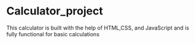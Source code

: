 # Calculator_project
This calculator is built with the help of HTML,CSS, and JavaScript and is fully functional for basic calculations
